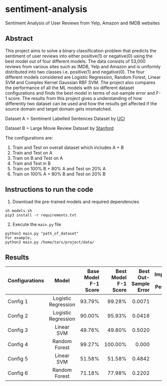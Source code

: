 # sentiment-analysis
Sentiment Analysis of User Reviews from Yelp, Amazon and IMDB websites 

## Abstract 

This project aims to solve a binary classification problem that predicts the sentiment of user reviews into either positive(1) or negative(0) using the best model out of four different models. The data consists of
53,000 reviews from various sites such as IMDB, Yelp and Amazon and is uniformly distributed into two classes i.e. positive(1) and negative(0). The four different models considered are Logistic Regression, Random Forest, Linear SVM and Complex Kernel Gaussian RBF SVM. The project also compares the performance of all the ML models with six different dataset configurations and finds the best model in terms of out-sample error and F-1 score. The results from this project gives a understanding of how differently two dataset can be used and how the results get affected if the source domain and target domain gets mismatched. 

Dataset A = Sentiment Labelled Sentences Dataset by [UCI](https://archive.ics.uci.edu/ml/datasets/Sentiment+Labelled+Sentences)

Dataset B = Large Movie Review Dataset by [Stanford](https://ai.stanford.edu/~amaas/data/sentiment/)

The configurations are: 
1. Train and Test on overall dataset which includes A + B
2. Train and Test on A
3. Train on B and Test on A
4. Train and Test in B
5. Train on 100% B + 80% A and Test on 20% A
6. Train on 100% A + 80% B and Test on 20% B 

## Instructions to run the code 

1. Download the pre-trained models and required dependencies 
``` 
sh models.sh 
pip3 install -r requirements.txt
```
2. Execute the `main.py` file 
```
python3 main.py "path_of_dataset" 
For example, 
python3 main.py /home/tars/project/data/
``` 

## Results 

| Configurations     | Model | Base Model F-1 Score | Best Model F-1 Score  | Best Out-Sample Error | Improvement in Model Performance | 
| ------------- |:-------------:| -----:|-----:|-----:|-----:|
| Config 1     | Logistic Regression | 93.79%| 99.28% | 0.0071 | 0.06% |
| Config 2    | Logistic Regression |  90.00% | 95.93% | 0.0416 | 0.06% |
| Config 3     | Linear SVM | 49.76% | 49.80% | 0.5020 | 0.001% |
| Config 4 | Random Forest | 99.27% | 100.00% | 0.000 | 0.01% |
| Config 5 | Linear SVM | 51.58% | 51.58% | 0.4842 | 0.00% | 
| Config 6 | Random Forest | 71.18% | 77.98% | 0.2202 | 0.10% |

